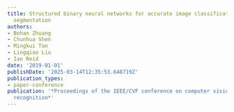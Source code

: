 ```yaml
---
title: Structured binary neural networks for accurate image classification and semantic
  segmentation
authors:
- Bohan Zhuang
- Chunhua Shen
- Mingkui Tan
- Lingqiao Liu
- Ian Reid
date: '2019-01-01'
publishDate: '2025-03-14T12:35:53.648719Z'
publication_types:
- paper-conference
publication: '*Proceedings of the IEEE/CVF conference on computer vision and pattern
  recognition*'
---
```


